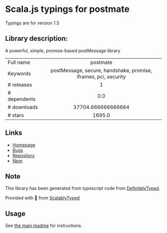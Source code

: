 
# Scala.js typings for postmate

Typings are for version 1.5

## Library description:
A powerful, simple, promise-based postMessage library

|                    |                 |
| ------------------ | :-------------: |
| Full name          | postmate |
| Keywords           | postMessage, secure, handshake, promise, iframes, pci, security |
| # releases         | 1 |
| # dependents       | 0.0 |
| # downloads        | 37704.666666666664 |
| # stars            | 1695.0 |

## Links
- [Homepage](https://github.com/dollarshaveclub/postmate)
- [Bugs](https://github.com/dollarshaveclub/postmate/issues)
- [Repository](https://github.com/dollarshaveclub/postmate)
- [Npm](https://www.npmjs.com/package/postmate)
    


## Note
This library has been generated from typescript code from [DefinitelyTyped](https://definitelytyped.org).

Provided with :purple_heart: from [ScalablyTyped](https://github.com/oyvindberg/ScalablyTyped)

## Usage
See [the main readme](../../readme.md) for instructions.


